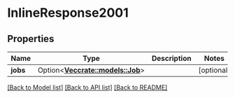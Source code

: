 # InlineResponse2001

## Properties

Name | Type | Description | Notes
------------ | ------------- | ------------- | -------------
**jobs** | Option<[**Vec<crate::models::Job>**](Job.md)> |  | [optional]

[[Back to Model list]](../README.md#documentation-for-models) [[Back to API list]](../README.md#documentation-for-api-endpoints) [[Back to README]](../README.md)


